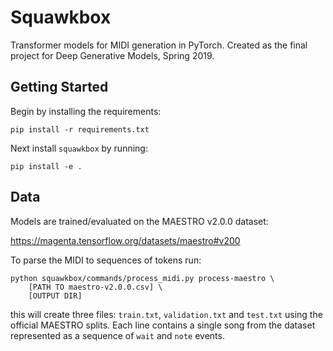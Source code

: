 Squawkbox
===



Transformer models for MIDI generation in PyTorch.
Created as the final project for Deep Generative Models, Spring 2019.


Getting Started
---
Begin by installing the requirements:
```{bash}
pip install -r requirements.txt
```

Next install `squawkbox` by running:
```{bash}
pip install -e .
```


Data
---
Models are trained/evaluated on the MAESTRO v2.0.0 dataset:

https://magenta.tensorflow.org/datasets/maestro#v200

To parse the MIDI to sequences of tokens run:

```{bash}
python squawkbox/commands/process_midi.py process-maestro \
    [PATH TO maestro-v2.0.0.csv] \
    [OUTPUT DIR]
```
this will create three files: `train.txt`, `validation.txt` and `test.txt` using the official MAESTRO splits. Each line contains a single song from the dataset represented as a sequence of `wait` and `note` events.